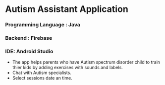 # Autism Assistant Application
### Programming Language : Java
### Backend : Firebase
### IDE: Android Studio
- The app helps parents who have Autism spectrum disorder child to train thier kids by adding exercises with sounds and labels.
- Chat with Autism specialists.
- Select sessions date an time.

